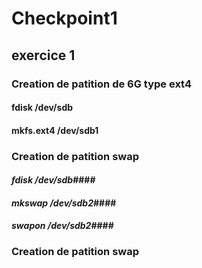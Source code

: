 # Checkpoint1
## exercice 1
### Creation de patition de 6G type ext4 ###
#### **fdisk /dev/sdb** #### 
####  **mkfs.ext4 /dev/sdb1** #### 

### Creation de patition swap ###
#### *fdisk /dev/sdb*####
#### *mkswap /dev/sdb2*####
#### *swapon /dev/sdb2*####

### Creation de patition swap ###




